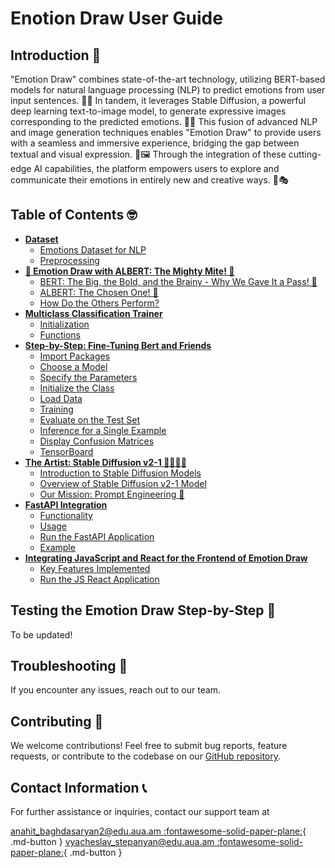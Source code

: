 # **Enotion Draw User Guide**

## **Introduction 👋**

"Emotion Draw" combines state-of-the-art technology, utilizing BERT-based models for natural language processing (NLP) to predict emotions from user input sentences. 🤖💬 In tandem, it leverages Stable Diffusion, a powerful deep learning text-to-image model, to generate expressive images corresponding to the predicted emotions. 🎨✨ This fusion of advanced NLP and image generation techniques enables "Emotion Draw" to provide users with a seamless and immersive experience, bridging the gap between textual and visual expression. 🌟🖼️ Through the integration of these cutting-edge AI capabilities, the platform empowers users to explore and communicate their emotions in entirely new and creative ways. 🚀🎭


## **Table of Contents 🤓**

- [**Dataset**](data.md)
    - [Emotions Dataset for NLP](data.md#emotions-dataset-for-nlp)
    - [Preprocessing](data.md#preprocessing)
- [**🎨 Emotion Draw with ALBERT: The Mighty Mite! 🤖**](bert.md)
    - [BERT: The Big, the Bold, and the Brainy - Why We Gave It a Pass! 🫣](bert.md#bert-the-big-the-bold-and-the-brainy---why-we-gave-it-a-pass-🫣)
    - [ALBERT: The Chosen One! 🚀](bert.md#albert-the-chosen-one-🚀)
    - [How Do the Others Perform?](bert.md#how-do-the-others-perform)
- [**Multiclass Classification Trainer**](model.md)
    - [Initialization](model.md#initialization-init)
    - [Functions](model.md#functions)
- [**Step-by-Step: Fine-Tuning Bert and Friends**](step_by_step.md)
    - [Import Packages](step_by_step.md#import-packages)
    - [Choose a Model](step_by_step.md#choose-a-model)
    - [Specify the Parameters](step_by_step.md#specify-the-parameters)
    - [Initialize the Class](step_by_step.md#initialize-the-class)
    - [Load Data](step_by_step.md#load-data)
    - [Training](step_by_step.md#training)
    - [Evaluate on the Test Set](step_by_step.md#evaluate-on-the-test-set)
    - [Inference for a Single Example](step_by_step.md#inference-for-a-single-example)
    - [Display Confusion Matrices](step_by_step.md#display-confusion-matrices)
    - [TensorBoard](step_by_step.md#tensorboard)
- [**The Artist: Stable Diffusion v2-1 👨🏻‍🎨🎨**](diffusion.md)
    - [Introduction to Stable Diffusion Models](diffusion.md#introduction-to-stable-diffusion-models)
    - [Overview of Stable Diffusion v2-1 Model](diffusion.md#overview-of-stable-diffusion-v2-1-model)
    - [Our Mission: Prompt Engineering 💬](diffusion.md#our-mission-prompt-engineering-💬)
- [**FastAPI Integration**](fast_api.md)
    - [Functionality](fast_api.md#functionality)
    - [Usage](fast_api.md#usage)
    - [Run the FastAPI Application](fast_api.md#run-the-fastapi-application)
    - [Example](fast_api.md#example)
- [**Integrating JavaScript and React for the Frontend of Emotion Draw**](js.md)
    - [Key Features Implemented](js.md#key-features-implemented)
    - [Run the JS React Application](js.md#run-the-js-react-application)


## **Testing the Emotion Draw Step-by-Step 👣**

To be updated!

## **Troubleshooting 🎯**

If you encounter any issues, reach out to our team.

## **Contributing 🤝**

We welcome contributions! Feel free to submit bug reports, feature requests, or contribute to the codebase on our [GitHub repository](https://github.com/vyacheslavstepanyan1/Emotion_Draw).

## **Contact Information 📞**

For further assistance or inquiries, contact our support team at 

[anahit_baghdasaryan2@edu.aua.am :fontawesome-solid-paper-plane:](mailto:anahit_baghdasaryan3@edu.aua.am){ .md-button }
[vyacheslav_stepanyan@edu.aua.am :fontawesome-solid-paper-plane:](mailto:vyacheslav_stepanyan@edu.aua.am){ .md-button }
